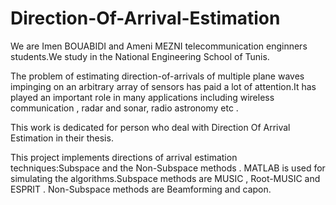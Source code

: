 # Direction-Of-Arrival-Estimation
We are Imen BOUABIDI and Ameni MEZNI telecommunication enginners students.We study in the National Engineering School of Tunis.


The problem of estimating direction-of-arrivals of multiple plane waves impinging on an arbitrary array of sensors has paid a lot of attention.It has played an important role in many applications including wireless communication , radar and sonar, radio astronomy etc .

This work is dedicated for person who deal with Direction Of Arrival Estimation in their thesis.

This project implements directions of arrival estimation techniques:Subspace and the Non-Subspace methods . MATLAB is used for simulating the algorithms.Subspace methods are MUSIC , Root-MUSIC and ESPRIT . Non-Subspace methods are Beamforming and capon.




